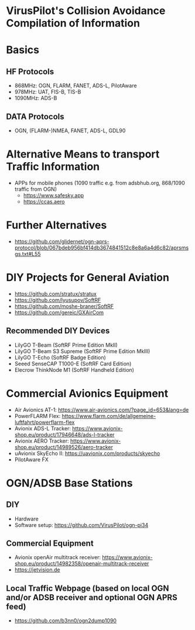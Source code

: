 # VirusPilot's Collision Avoidance Compilation of Information
# Basics
## HF Protocols
- 868MHz: OGN, FLARM, FANET, ADS-L, PilotAware
- 978MHz: UAT, FIS-B, TIS-B
- 1090MHz: ADS-B
## DATA Protocols
- OGN, (FLARM-)NMEA, FANET, ADS-L, GDL90
# Alternative Means to transport Traffic Information
- APPs for mobile phones (1090 traffic e.g. from adsbhub.org, 868/1090 traffic from OGN)
  - https://www.safesky.app
  - https://ccas.aero
# Further Alternatives
- https://github.com/glidernet/ogn-aprs-protocol/blob/067bdeb956bf414db3674841512c8e8a6a4d6c82/aprsmsgs.txt#L55
# DIY Projects for General Aviation
- https://github.com/stratux/stratux
- https://github.com/lyusupov/SoftRF
- https://github.com/moshe-braner/SoftRF
- https://github.com/gereic/GXAirCom
## Recommended DIY Devices
- LilyGO T-Beam (SoftRF Prime Edition MkII)
- LilyGO T-Beam S3 Supreme (SoftRF Prime Edition MkIII)
- LilyGO T-Echo (SoftRF Badge Edition)
- Seeed SenseCAP T1000-E (SoftRF Card Edition)
- Elecrow ThinkNode M1 (SoftRF Handheld Edition)
# Commercial Avionics Equipment
- Air Avionics AT-1: https://www.air-avionics.com/?page_id=653&lang=de
- PowerFLARM Flex: https://www.flarm.com/de/allgemeine-luftfahrt/powerflarm-flex
- Avionix ADS-L Tracker: https://www.avionix-shop.eu/product/17946648/ads-l-tracker
- Avionix AERO Tracker: https://www.avionix-shop.eu/product/14989526/aero-tracker
- uAvionix SkyEcho II: https://uavionix.com/products/skyecho
- PilotAware FX
# OGN/ADSB Base Stations
## DIY
- Hardware
- Software setup: https://github.com/VirusPilot/ogn-pi34
## Commercial Equipment
- Avionix openAir multitrack receiver: https://www.avionix-shop.eu/product/14982358/openair-multitrack-receiver
- https://jetvision.de
## Local Traffic Webpage (based on local OGN and/or ADSB receiver and optional OGN APRS feed)
- https://github.com/b3nn0/ogn2dump1090
